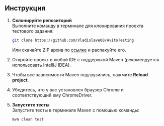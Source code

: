 ## Инструкция

1. **Склонируйте репозиторий**  
   Выполните команду в терминале для клонирования проекта тестового задания:
   ```bash
   git clone https://github.com/Vladislave00/AvitoTesting
   ```
   Или скачайте ZIP архив по [ссылке](https://disk.yandex.ru/d/Gaho0WICRY_V4A) и распакуйте его.

2. Откройте проект в любой IDE с поддержкой Maven (рекомендуется использовать IntelliJ IDEA).

3. Чтобы все зависимости Maven подгрузились, нажмите **Reload project**.

4. Убедитесь, что у вас установлен браузер Chrome и соответствующий ему ChromeDriver.

5. **Запустите тесты**  
   Запустите тесты в терминале Maven с помощью команды:
   ```bash
   mvn clean test
   ```